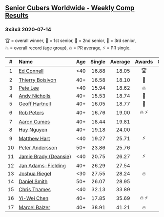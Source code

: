 <style>table {white-space: nowrap;}</style>
<link rel="stylesheet" type="text/css" href="/scw-comp/css/flags.css" />

## [Senior Cubers Worldwide - Weekly Comp Results](/scw-comp/results/)
### 3x3x3 2020-07-14

<span style="white-space: nowrap;">🏆 = overall winner</span>, <span style="white-space: nowrap;">🥇 = 1st senior</span>, <span style="white-space: nowrap;">🥈 = 2nd senior</span>, <span style="white-space: nowrap;">🥉 = 3rd senior</span>, <span style="white-space: nowrap;">💥 = overall record (age group)</span>, <span style="white-space: nowrap;">🔥 = PR average</span>, <span style="white-space: nowrap;">⚡ = PR single</span>.

| # | Name | Age | Single | Average | Awards | Solve 1 | Solve 2 | Solve 3 | Solve 4 | Solve 5 | Video |
| :--: | :-- | :--: | --: | --: | :--: | --: | --: | --: | --: | --: | :-- |
| 1 | [Ed Connell](../../persons/ed_connell/333.md) | <40 | 16.88 | 18.05 | 🏆 | 16.88 | 19.06 | 20.61 | 16.94 | 18.15 | [Desktop](https://www.facebook.com/events/1157754364595802/permalink/1161736564197582) / [Mobile](https://m.facebook.com/events/1157754364595802?view=permalink&id=1161736564197582) |
| 2 | [Thierry Boisivon](../../persons/thierry_boisivon/333.md) | 40+ | 16.58 | 18.10 | 🥇 | 20.03 | 18.82 | 16.95 | 16.58 | 18.54 | [Desktop](https://www.facebook.com/events/1157754364595802/permalink/1161144010923504) / [Mobile](https://m.facebook.com/events/1157754364595802?view=permalink&id=1161144010923504) |
| 3 | [Pete Lee](../../persons/pete_lee/333.md) | <40 | 15.94 | 18.62 | 🔥 | 18.73 | 18.72 | 15.94 | 18.40 | 19.17 | [Desktop](https://www.facebook.com/events/1157754364595802/permalink/1159487577755814) / [Mobile](https://m.facebook.com/events/1157754364595802?view=permalink&id=1159487577755814) |
| 4 | [Andy Nicholls](../../persons/andy_nicholls/333.md) | 40+ | 15.53 | 18.74 | 🥈 | 18.66 | 19.16 | 18.40 | 15.53 | 19.32 | [Desktop](https://www.facebook.com/events/1157754364595802/permalink/1160333601004545) / [Mobile](https://m.facebook.com/events/1157754364595802?view=permalink&id=1160333601004545) |
| 5 | [Geoff Hartnell](../../persons/geoff_hartnell/333.md) | 40+ | 16.05 | 18.77 | 🥉 | 16.28 | 20.99 | 16.05 | DNF | 19.05 | [Desktop](https://www.facebook.com/events/1157754364595802/permalink/1158783711159534) / [Mobile](https://m.facebook.com/events/1157754364595802?view=permalink&id=1158783711159534) |
| 6 | [Rob Peters](../../persons/rob_peters/333.md) | 40+ | 16.76 | 19.00 | 🔥 ⚡ | 19.41 | 19.63 | 16.76 | 17.97 | 20.20 | [Desktop](https://www.facebook.com/events/1157754364595802/permalink/1158150481222857) / [Mobile](https://m.facebook.com/events/1157754364595802?view=permalink&id=1158150481222857) |
| 7 | [Aaron Cumes](../../persons/aaron_cumes/333.md) | 40+ | 18.44 | 19.81 |  | 19.86 | 22.99 | 18.60 | 20.98 | 18.44 | [Desktop](https://www.facebook.com/events/1157754364595802/permalink/1158503181187587) / [Mobile](https://m.facebook.com/events/1157754364595802?view=permalink&id=1158503181187587) |
| 8 | [Huy Nguyen](../../persons/huy_nguyen/333.md) | 40+ | 19.18 | 24.00 |  | 20.53 | 19.18 | 26.57 | 24.91 | 28.07 | [Desktop](https://www.facebook.com/events/1157754364595802/permalink/1162337607470811) / [Mobile](https://m.facebook.com/events/1157754364595802?view=permalink&id=1162337607470811) |
| 9 | [Matthew Hart](../../persons/matthew_hart/333.md) | <40 | 19.27 | 25.71 | ⚡ | 28.41 | 28.25 | 23.85 | 25.02 | 19.27 | [Desktop](https://www.facebook.com/events/1157754364595802/permalink/1160388174332421) / [Mobile](https://m.facebook.com/events/1157754364595802?view=permalink&id=1160388174332421) |
| 10 | [Peter Andersson](../../persons/peter_andersson/333.md) | 50+ | 23.86 | 25.76 |  | 24.19 | 23.86 | 26.19 | 28.41 | 26.91 | [Desktop](https://www.facebook.com/events/1157754364595802/permalink/1161776647526907) / [Mobile](https://m.facebook.com/events/1157754364595802?view=permalink&id=1161776647526907) |
| 11 | [Jamie Brady (Deansie)](../../persons/jamie_brady/333.md) | <40 | 20.75 | 26.27 | ⚡ | 20.75 | 26.05 | 26.44 | 27.73 | 26.31 | [Desktop](https://www.facebook.com/events/1157754364595802/permalink/1162019300835975) / [Mobile](https://m.facebook.com/events/1157754364595802?view=permalink&id=1162019300835975) |
| 12 | [Jan Adams-Fielding](../../persons/jan_adams_fielding/333.md) | 40+ | 26.29 | 27.54 |  | 29.47 | 35.32 | 26.34 | 26.82 | 26.29 | [Desktop](https://www.facebook.com/events/1157754364595802/permalink/1162790237425548) / [Mobile](https://m.facebook.com/events/1157754364595802?view=permalink&id=1162790237425548) |
| 13 | [Joshua Riegel](../../persons/joshua_riegel/333.md) | <30 | 27.55 | 28.24 | 🔥 | 32.09 | 27.55 | 28.40 | 27.55 | 28.77 | [Desktop](https://www.facebook.com/events/1157754364595802/permalink/1161069264264312) / [Mobile](https://m.facebook.com/events/1157754364595802?view=permalink&id=1161069264264312) |
| 14 | [Daniel Smith](../../persons/daniel_smith/333.md) | 50+ | 26.07 | 28.95 |  | 28.15 | 29.00 | 31.11 | 26.07 | 29.71 | [Desktop](https://www.facebook.com/events/1157754364595802/permalink/1162027974168441) / [Mobile](https://m.facebook.com/events/1157754364595802?view=permalink&id=1162027974168441) |
| 15 | [Chris Thames](../../persons/chris_thames/333.md) | <40 | 32.13 | 33.89 |  | 33.09 | 32.13 | 33.03 | 35.56 | 37.61 | [Desktop](https://www.facebook.com/events/1157754364595802/permalink/1159778307726741) / [Mobile](https://m.facebook.com/events/1157754364595802?view=permalink&id=1159778307726741) |
| 16 | [Yi-Wei Chen](../../persons/yi_wei_chen/333.md) | 40+ | 17.85 | 35.69 | 🔥 ⚡ | 30.06 | 26.54 | 17.85 | 1:07.66 | 50.47 | [Desktop](https://www.facebook.com/events/1157754364595802/permalink/1162603137444258) / [Mobile](https://m.facebook.com/events/1157754364595802?view=permalink&id=1162603137444258) |
| 17 | [Marcel Balzer](../../persons/marcel_balzer/333.md) | 40+ | 38.91 | 41.21 | 🔥 | 40.66 | 42.28 | 41.95 | 38.91 | 41.01 | [Desktop](https://www.facebook.com/marcel.balzer.9216/videos/10160216518607516) / [Mobile](https://m.facebook.com/marcel.balzer.9216/videos/10160216518607516) |

<!-- Global site tag (gtag.js) - Google Analytics -->
<script async src="https://www.googletagmanager.com/gtag/js?id=UA-86348435-3"></script>
<script>window.dataLayer = window.dataLayer || []; function gtag() {dataLayer.push(arguments);} gtag('js', new Date()); gtag('config', 'UA-86348435-3');</script>

